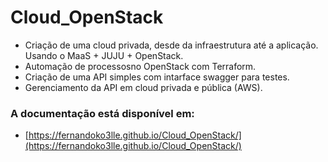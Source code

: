 # Cloud_OpenStack
* Criação de uma cloud privada, desde da infraestrutura até a aplicação. Usando o MaaS + JUJU + OpenStack.
* Automação de processosno OpenStack com Terraform. 
* Criação de uma API simples com intarface swagger para testes.
* Gerenciamento da API em cloud privada e pública (AWS).
### A documentação está disponível em:

- [https://fernandoko3lle.github.io/Cloud_OpenStack/](https://fernandoko3lle.github.io/Cloud_OpenStack/)
